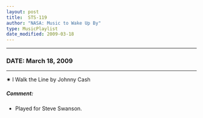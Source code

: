 ```yaml
---
layout: post
title:  STS-119
author: "NASA: Music to Wake Up By"
type: MusicPlaylist
date_modified: 2009-03-18
---
```


----
### DATE: March 18, 2009
----
✷ I Walk the Line by Johnny Cash

##### Comment:
* Played for Steve Swanson.
